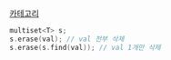 [카테고리](/README.md)
```cpp
multiset<T> s;
s.erase(val); // val 전부 삭제
s.erase(s.find(val)); // val 1개만 삭제
```